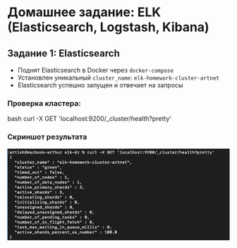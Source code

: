 # Домашнее задание: ELK (Elasticsearch, Logstash, Kibana)

## Задание 1: Elasticsearch

- Поднят Elasticsearch в Docker через `docker-compose`
- Установлен уникальный `cluster_name`: `elk-homework-cluster-artnet`
- Elasticsearch успешно запущен и отвечает на запросы

### Проверка кластера:

bash
curl -X GET 'localhost:9200/_cluster/health?pretty'

### Скриншот результата

![Cluster Health](./screenshots/elasticsearch-cluster-health.png)
